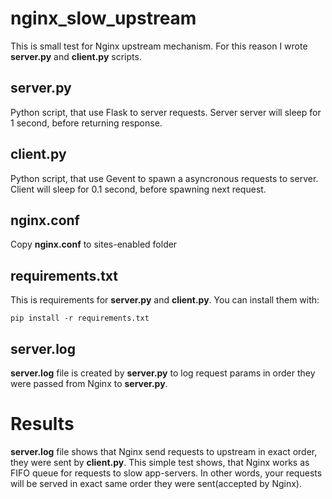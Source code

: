 nginx_slow_upstream
===================
This is small test for Nginx upstream mechanism. For this reason I wrote 
**server.py** and **client.py** scripts. 

## server.py
Python script, that use Flask to server requests. Server server will sleep for
1 second, before returning response.

## client.py
Python script, that use Gevent to spawn a asyncronous requests to server. Client
will sleep for 0.1 second, before spawning next request. 

## nginx.conf
Copy **nginx.conf** to sites-enabled folder

## requirements.txt
This is requirements for **server.py** and **client.py**. You can install them 
with:

    pip install -r requirements.txt
    
## server.log
**server.log** file is created by **server.py** to log request params in order they 
were passed from Nginx to **server.py**.

# Results
**server.log** file shows that Nginx send requests to upstream in exact order, they 
were sent by **client.py**. This simple test shows, that Nginx works as FIFO
queue for requests to slow app-servers. In other words, your requests will be 
served in exact same order they were sent(accepted by Nginx).
